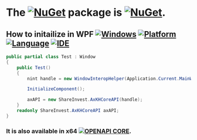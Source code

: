 # The [![NuGet](https://img.shields.io/badge/NuGet-004880?style=plastic&logoColor=white&logo=nuget)](https://www.nuget.org/packages/ShareInvest.OpenAPI.Core) package is [![NuGet](https://img.shields.io/nuget/v/ShareInvest.OpenAPI.Core?label=ShareInvest.OpenAPI.Core&style=plastic&logo=nuget&color=004880)](https://www.nuget.org/packages/ShareInvest.OpenAPI.Core).
## How to initailize in WPF [![Windows](https://img.shields.io/badge/Windows-0078D6?style=plastic&logoColor=white&logo=windows)](https://www.microsoft.com/en-us/windows) [![Platform](https://img.shields.io/badge/dotnet-512BD4?style=plastic&logoColor=white&logo=.NET)](https://dotnet.microsoft.com/) [![Language](https://img.shields.io/badge/CSharp-239120?style=plastic&logoColor=white&logo=C%20Sharp)](https://learn.microsoft.com/en-us/dotnet/csharp/) [![IDE](https://img.shields.io/badge/Visual%20Studio-5C2D91?style=plastic&logoColor=white&logo=visualstudio)](https://visualstudio.microsoft.com)
```C#
public partial class Test : Window
{
    public Test()
    {
        nint handle = new WindowInteropHelper(Application.Current.MainWindow).EnsureHandle();

        InitializeComponent();

        axAPI = new ShareInvest.AxKHCoreAPI(handle);
    }
    readonly ShareInvest.AxKHCoreAPI axAPI;
}
```
### It is also available in x64 [![OPENAPI CORE](https://github.com/Share-Invest/securities-modules/actions/workflows/open-api-core.yml/badge.svg?branch=NET7&event=push)](https://github.com/Share-Invest/securities-modules/actions/workflows/open-api-core.yml).
